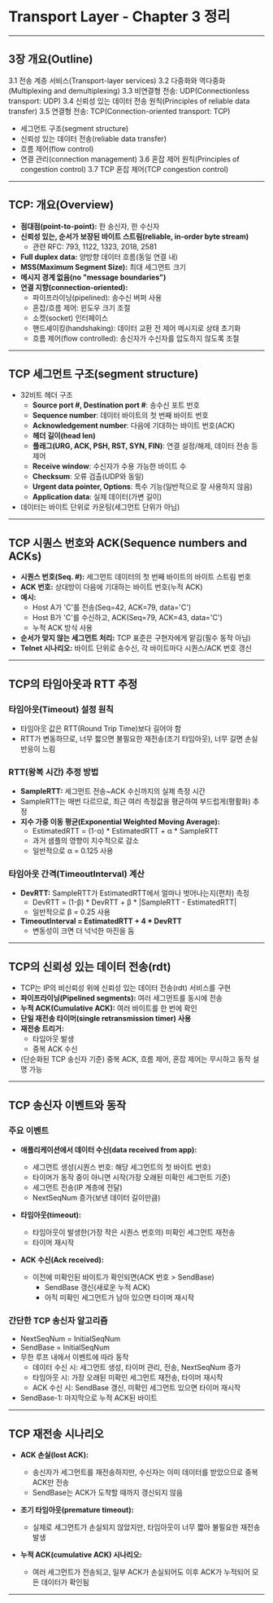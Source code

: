 # Transport Layer - Chapter 3 정리

---

## 3장 개요(Outline)

3.1 전송 계층 서비스(Transport-layer services)
3.2 다중화와 역다중화(Multiplexing and demultiplexing)
3.3 비연결형 전송: UDP(Connectionless transport: UDP)
3.4 신뢰성 있는 데이터 전송 원칙(Principles of reliable data transfer)
3.5 연결형 전송: TCP(Connection-oriented transport: TCP)
  - 세그먼트 구조(segment structure)
  - 신뢰성 있는 데이터 전송(reliable data transfer)
  - 흐름 제어(flow control)
  - 연결 관리(connection management)
3.6 혼잡 제어 원칙(Principles of congestion control)
3.7 TCP 혼잡 제어(TCP congestion control)

---

## TCP: 개요(Overview)

- **점대점(point-to-point):** 한 송신자, 한 수신자
- **신뢰성 있는, 순서가 보장된 바이트 스트림(reliable, in-order byte stream)**
  - 관련 RFC: 793, 1122, 1323, 2018, 2581
- **Full duplex data:** 양방향 데이터 흐름(동일 연결 내)
- **MSS(Maximum Segment Size):** 최대 세그먼트 크기
- **메시지 경계 없음(no "message boundaries")**
- **연결 지향(connection-oriented):**
  - 파이프라이닝(pipelined): 송수신 버퍼 사용
  - 혼잡/흐름 제어: 윈도우 크기 조절
  - 소켓(socket) 인터페이스
  - 핸드셰이킹(handshaking): 데이터 교환 전 제어 메시지로 상태 초기화
  - 흐름 제어(flow controlled): 송신자가 수신자를 압도하지 않도록 조절

---

## TCP 세그먼트 구조(segment structure)

- 32비트 헤더 구조
  - **Source port #, Destination port #**: 송수신 포트 번호
  - **Sequence number**: 데이터 바이트의 첫 번째 바이트 번호
  - **Acknowledgement number**: 다음에 기대하는 바이트 번호(ACK)
  - **헤더 길이(head len)**
  - **플래그(URG, ACK, PSH, RST, SYN, FIN)**: 연결 설정/해제, 데이터 전송 등 제어
  - **Receive window**: 수신자가 수용 가능한 바이트 수
  - **Checksum**: 오류 검출(UDP와 동일)
  - **Urgent data pointer, Options**: 특수 기능(일반적으로 잘 사용하지 않음)
  - **Application data**: 실제 데이터(가변 길이)
- 데이터는 바이트 단위로 카운팅(세그먼트 단위가 아님)

---

## TCP 시퀀스 번호와 ACK(Sequence numbers and ACKs)

- **시퀀스 번호(Seq. #):** 세그먼트 데이터의 첫 번째 바이트의 바이트 스트림 번호
- **ACK 번호:** 상대방이 다음에 기대하는 바이트 번호(누적 ACK)
- **예시:**
  - Host A가 'C'를 전송(Seq=42, ACK=79, data='C')
  - Host B가 'C'를 수신하고, ACK(Seq=79, ACK=43, data='C')
  - 누적 ACK 방식 사용
- **순서가 맞지 않는 세그먼트 처리:** TCP 표준은 구현자에게 맡김(필수 동작 아님)
- **Telnet 시나리오:** 바이트 단위로 송수신, 각 바이트마다 시퀀스/ACK 번호 갱신

---

## TCP의 타임아웃과 RTT 추정

### 타임아웃(Timeout) 설정 원칙
- 타임아웃 값은 RTT(Round Trip Time)보다 길어야 함
- RTT가 변동하므로, 너무 짧으면 불필요한 재전송(조기 타임아웃), 너무 길면 손실 반응이 느림

### RTT(왕복 시간) 추정 방법
- **SampleRTT:** 세그먼트 전송~ACK 수신까지의 실제 측정 시간
- SampleRTT는 매번 다르므로, 최근 여러 측정값을 평균하여 부드럽게(평활화) 추정
- **지수 가중 이동 평균(Exponential Weighted Moving Average):**
  - EstimatedRTT = (1-α) * EstimatedRTT + α * SampleRTT
  - 과거 샘플의 영향이 지수적으로 감소
  - 일반적으로 α = 0.125 사용

### 타임아웃 간격(TimeoutInterval) 계산
- **DevRTT:** SampleRTT가 EstimatedRTT에서 얼마나 벗어나는지(편차) 측정
  - DevRTT = (1-β) * DevRTT + β * |SampleRTT - EstimatedRTT|
  - 일반적으로 β = 0.25 사용
- **TimeoutInterval = EstimatedRTT + 4 * DevRTT**
  - 변동성이 크면 더 넉넉한 마진을 둠

---

## TCP의 신뢰성 있는 데이터 전송(rdt)

- TCP는 IP의 비신뢰성 위에 신뢰성 있는 데이터 전송(rdt) 서비스를 구현
- **파이프라이닝(Pipelined segments):** 여러 세그먼트를 동시에 전송
- **누적 ACK(Cumulative ACK):** 여러 바이트를 한 번에 확인
- **단일 재전송 타이머(single retransmission timer) 사용**
- **재전송 트리거:**
  - 타임아웃 발생
  - 중복 ACK 수신
- (단순화된 TCP 송신자 기준) 중복 ACK, 흐름 제어, 혼잡 제어는 무시하고 동작 설명 가능

--- 

## TCP 송신자 이벤트와 동작

### 주요 이벤트
- **애플리케이션에서 데이터 수신(data received from app):**
  - 세그먼트 생성(시퀀스 번호: 해당 세그먼트의 첫 바이트 번호)
  - 타이머가 동작 중이 아니면 시작(가장 오래된 미확인 세그먼트 기준)
  - 세그먼트 전송(IP 계층에 전달)
  - NextSeqNum 증가(보낸 데이터 길이만큼)

- **타임아웃(timeout):**
  - 타임아웃이 발생한(가장 작은 시퀀스 번호의) 미확인 세그먼트 재전송
  - 타이머 재시작

- **ACK 수신(Ack received):**
  - 이전에 미확인된 바이트가 확인되면(ACK 번호 > SendBase)
    - SendBase 갱신(새로운 누적 ACK)
    - 아직 미확인 세그먼트가 남아 있으면 타이머 재시작

### 간단한 TCP 송신자 알고리즘
- NextSeqNum = InitialSeqNum
- SendBase = InitialSeqNum
- 무한 루프 내에서 이벤트에 따라 동작
  - 데이터 수신 시: 세그먼트 생성, 타이머 관리, 전송, NextSeqNum 증가
  - 타임아웃 시: 가장 오래된 미확인 세그먼트 재전송, 타이머 재시작
  - ACK 수신 시: SendBase 갱신, 미확인 세그먼트 있으면 타이머 재시작
- SendBase-1: 마지막으로 누적 ACK된 바이트

---

## TCP 재전송 시나리오

- **ACK 손실(lost ACK):**
  - 송신자가 세그먼트를 재전송하지만, 수신자는 이미 데이터를 받았으므로 중복 ACK만 전송
  - SendBase는 ACK가 도착할 때까지 갱신되지 않음

- **조기 타임아웃(premature timeout):**
  - 실제로 세그먼트가 손실되지 않았지만, 타임아웃이 너무 짧아 불필요한 재전송 발생

- **누적 ACK(cumulative ACK) 시나리오:**
  - 여러 세그먼트가 전송되고, 일부 ACK가 손실되어도 이후 ACK가 누적되어 모든 데이터가 확인됨

--- 